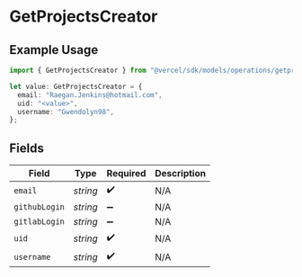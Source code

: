 # GetProjectsCreator

## Example Usage

```typescript
import { GetProjectsCreator } from "@vercel/sdk/models/operations/getprojects.js";

let value: GetProjectsCreator = {
  email: "Raegan.Jenkins@hotmail.com",
  uid: "<value>",
  username: "Gwendolyn98",
};
```

## Fields

| Field              | Type               | Required           | Description        |
| ------------------ | ------------------ | ------------------ | ------------------ |
| `email`            | *string*           | :heavy_check_mark: | N/A                |
| `githubLogin`      | *string*           | :heavy_minus_sign: | N/A                |
| `gitlabLogin`      | *string*           | :heavy_minus_sign: | N/A                |
| `uid`              | *string*           | :heavy_check_mark: | N/A                |
| `username`         | *string*           | :heavy_check_mark: | N/A                |